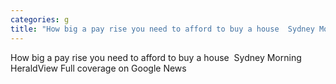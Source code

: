 ```yaml
---
categories: g
title: "How big a pay rise you need to afford to buy a house  Sydney Morning Herald"
---
```

How big a pay rise you need to afford to buy a house&nbsp;&nbsp;Sydney Morning HeraldView Full coverage on Google News